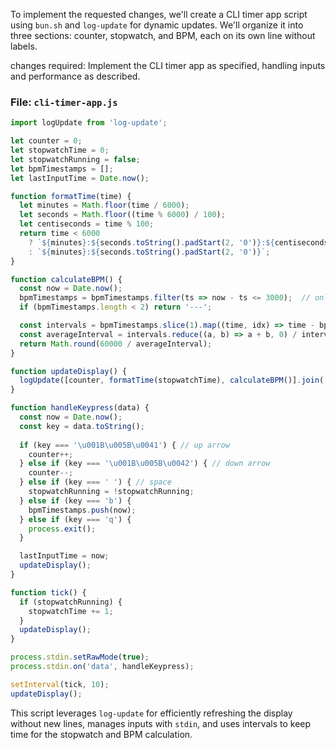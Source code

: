 To implement the requested changes, we'll create a CLI timer app script using `bun.sh` and `log-update` for dynamic updates. We'll organize it into three sections: counter, stopwatch, and BPM, each on its own line without labels.

changes required: Implement the CLI timer app as specified, handling inputs and performance as described.

### File: `cli-timer-app.js`

```javascript
import logUpdate from 'log-update';

let counter = 0;
let stopwatchTime = 0;
let stopwatchRunning = false;
let bpmTimestamps = [];
let lastInputTime = Date.now();

function formatTime(time) {
  let minutes = Math.floor(time / 6000);
  let seconds = Math.floor((time % 6000) / 100);
  let centiseconds = time % 100;
  return time < 6000
    ? `${minutes}:${seconds.toString().padStart(2, '0')}:${centiseconds.toString().padStart(2, '0')}`
    : `${minutes}:${seconds.toString().padStart(2, '0')}`;
}

function calculateBPM() {
  const now = Date.now();
  bpmTimestamps = bpmTimestamps.filter(ts => now - ts <= 3000);  // only keep last 3s
  if (bpmTimestamps.length < 2) return '---';

  const intervals = bpmTimestamps.slice(1).map((time, idx) => time - bpmTimestamps[idx]);
  const averageInterval = intervals.reduce((a, b) => a + b, 0) / intervals.length;
  return Math.round(60000 / averageInterval);
}

function updateDisplay() {
  logUpdate([counter, formatTime(stopwatchTime), calculateBPM()].join('\n'));
}

function handleKeypress(data) {
  const now = Date.now();
  const key = data.toString();
  
  if (key === '\u001B\u005B\u0041') { // up arrow
    counter++;
  } else if (key === '\u001B\u005B\u0042') { // down arrow
    counter--;
  } else if (key === ' ') { // space
    stopwatchRunning = !stopwatchRunning;
  } else if (key === 'b') {
    bpmTimestamps.push(now);
  } else if (key === 'q') {
    process.exit();
  }

  lastInputTime = now;
  updateDisplay();
}

function tick() {
  if (stopwatchRunning) {
    stopwatchTime += 1;
  }
  updateDisplay();
}

process.stdin.setRawMode(true);
process.stdin.on('data', handleKeypress);

setInterval(tick, 10);
updateDisplay();
```

This script leverages `log-update` for efficiently refreshing the display without new lines, manages inputs with `stdin`, and uses intervals to keep time for the stopwatch and BPM calculation.
